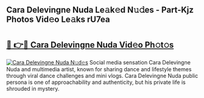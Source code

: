 ## Cara Delevingne Nuda Le𝚊k𝚎d N𝚞𝚍es - Part-Kjz Photos Vid𝚎o Le𝚊ks rU7ea

# <h2><a href="http://fbfcefb.evod.top/?m=Cara+Delevingne+Nuda">🔗 👉🔴 Cara Delevingne Nuda Vid𝚎o Ph𝚘t𝚘s</a></h2>

[![Cara Delevingne Nuda N𝚞d𝚎s](https://i.imgur.com/8V9OHl7.gif)](http://fbfcefb.evod.top/?m=Cara+Delevingne+Nuda)
Social media sensation Cara Delevingne Nuda and multimedia artist, known for sharing dance and lifestyle themes through viral dance challenges and mini vlogs. Cara Delevingne Nuda public persona is one of approachability and authenticity, but his private life is shrouded in mystery. 
